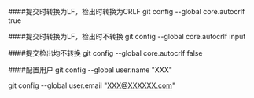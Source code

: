 ####提交时转换为LF，检出时转换为CRLF
git config --global core.autocrlf true   

####提交时转换为LF，检出时不转换
git config --global core.autocrlf input   

####提交检出均不转换
git config --global core.autocrlf false

####配置用户
git config --global user.name "XXX"

git config --global user.email "XXX@XXXXXX.com"


